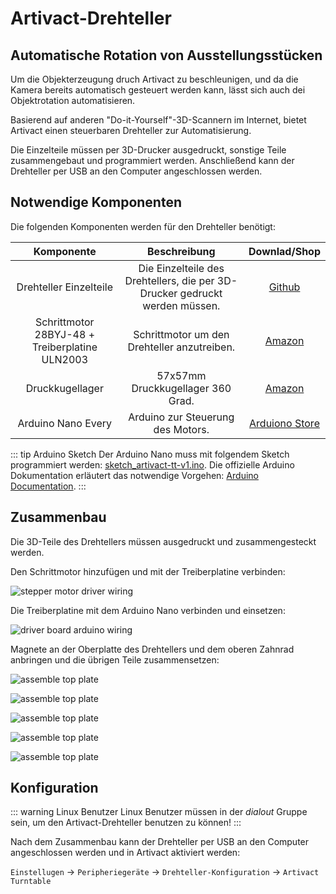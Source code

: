 # Artivact-Drehteller

## Automatische Rotation von Ausstellungsstücken

Um die Objekterzeugung druch Artivact zu beschleunigen, und da die Kamera bereits automatisch gesteuert werden kann,
lässt sich auch dei Objektrotation automatisieren.

Basierend auf anderen "Do-it-Yourself"-3D-Scannern im Internet, bietet Artivact einen steuerbaren Drehteller zur
Automatisierung.

Die Einzelteile müssen per 3D-Drucker ausgedruckt, sonstige Teile zusammengebaut und programmiert werden.
Anschließend kann der Drehteller per USB an den Computer angeschlossen werden.

## Notwendige Komponenten

Die folgenden Komponenten werden für den Drehteller benötigt:

| Komponente | Beschreibung | Downlad/Shop |
| :---: | :---: | :---: |
| Drehteller Einzelteile | Die Einzelteile des Drehtellers, die per 3D-Drucker gedruckt werden müssen. | [Github](https://github.com/arassec/artivact/blob/main/artivact-tt-v1/artivact-tt-v1.zip) |
| Schrittmotor 28BYJ-48 + Treiberplatine ULN2003 | Schrittmotor um den Drehteller anzutreiben. | [Amazon](https://www.amazon.com/-/de/dp/B09QQLMYWP/) |
| Druckkugellager | 57x57mm Druckkugellager 360 Grad. | [Amazon](https://www.amazon.com/-/de/dp/B0BPYR1S1Y/) |
| Arduino Nano Every | Arduino zur Steuerung des Motors. | [Arduiono Store](https://store.arduino.cc/products/arduino-nano-every) |

::: tip Arduino Sketch
Der Arduino Nano muss mit folgendem Sketch programmiert werden: [sketch_artivact-tt-v1.ino](https://github.com/arassec/artivact/blob/main/artivact-tt-v1/sketch_artivact-tt-v1/sketch_artivact-tt-v1.ino).
Die offizielle Arduino Dokumentation erläutert das notwendige Vorgehen: [Arduino Documentation](https://docs.arduino.cc/learn/starting-guide/getting-started-arduino/).
:::

## Zusammenbau

Die 3D-Teile des Drehtellers müssen ausgedruckt und zusammengesteckt werden.

Den Schrittmotor hinzufügen und mit der Treiberplatine verbinden:

![stepper motor driver wiring](/assets/create/models/turntable-driver-wiring.jpg)

Die Treiberplatine mit dem Arduino Nano verbinden und einsetzen:

![driver board arduino wiring](/assets/create/models/turntable-arduino-wiring.jpg)

Magnete an der Oberplatte des Drehtellers und dem oberen Zahnrad anbringen und die übrigen Teile zusammensetzen:

![assemble top plate](/assets/create/models/turntable-assembly-zero.jpg)

![assemble top plate](/assets/create/models/turntable-assembly-one.jpg)

![assemble top plate](/assets/create/models/turntable-assembly-two.jpg)

![assemble top plate](/assets/create/models/turntable-assembly-three.jpg)

![assemble top plate](/assets/create/models/turntable-assembly-final.jpg)

## Konfiguration

::: warning Linux Benutzer
Linux Benutzer müssen in der *dialout* Gruppe sein, um den Artivact-Drehteller benutzen zu können!
:::

Nach dem Zusammenbau kann der Drehteller per USB an den Computer angeschlossen werden und in Artivact aktiviert werden:

``Einstellugen`` -> ``Peripheriegeräte`` -> ``Drehteller-Konfiguration`` -> ``Artivact Turntable``
